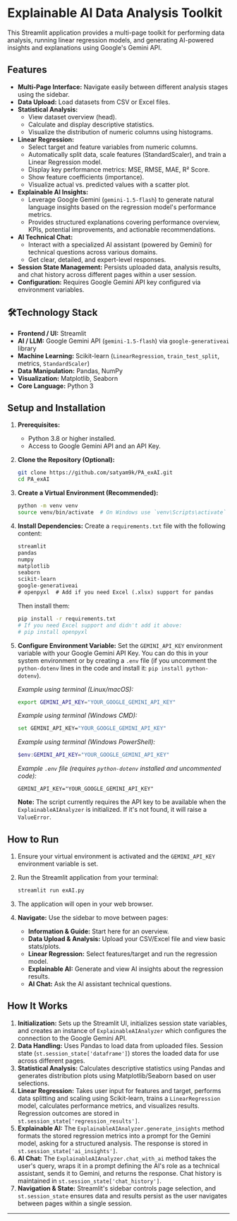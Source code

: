 # Explainable AI Data Analysis Toolkit 

This Streamlit application provides a multi-page toolkit for performing data analysis, running linear regression models, and generating AI-powered insights and explanations using Google's Gemini API.

## Features

*   **Multi-Page Interface:** Navigate easily between different analysis stages using the sidebar.
*   **Data Upload:** Load datasets from CSV or Excel files.
*   **Statistical Analysis:**
    *   View dataset overview (head).
    *   Calculate and display descriptive statistics.
    *   Visualize the distribution of numeric columns using histograms.
*   **Linear Regression:**
    *   Select target and feature variables from numeric columns.
    *   Automatically split data, scale features (StandardScaler), and train a Linear Regression model.
    *   Display key performance metrics: MSE, RMSE, MAE, R² Score.
    *   Show feature coefficients (importance).
    *   Visualize actual vs. predicted values with a scatter plot.
*   **Explainable AI Insights:**
    *   Leverage Google Gemini (`gemini-1.5-flash`) to generate natural language insights based on the regression model's performance metrics.
    *   Provides structured explanations covering performance overview, KPIs, potential improvements, and actionable recommendations.
*   **AI Technical Chat:**
    *   Interact with a specialized AI assistant (powered by Gemini) for technical questions across various domains.
    *   Get clear, detailed, and expert-level responses.
*   **Session State Management:** Persists uploaded data, analysis results, and chat history across different pages within a user session.
*   **Configuration:** Requires Google Gemini API key configured via environment variables.

## 🛠Technology Stack

*   **Frontend / UI:** Streamlit
*   **AI / LLM:** Google Gemini API (`gemini-1.5-flash`) via `google-generativeai` library
*   **Machine Learning:** Scikit-learn (`LinearRegression`, `train_test_split`, metrics, `StandardScaler`)
*   **Data Manipulation:** Pandas, NumPy
*   **Visualization:** Matplotlib, Seaborn
*   **Core Language:** Python 3

## Setup and Installation

1.  **Prerequisites:**
    *   Python 3.8 or higher installed.
    *   Access to Google Gemini API and an API Key.

2.  **Clone the Repository (Optional):**
    ```bash
    git clone https://github.com/satyam9k/PA_exAI.git
    cd PA_exAI
    ```

3.  **Create a Virtual Environment (Recommended):**
    ```bash
    python -m venv venv
    source venv/bin/activate  # On Windows use `venv\Scripts\activate`
    ```

4.  **Install Dependencies:**
    Create a `requirements.txt` file with the following content:
    ```txt
    streamlit
    pandas
    numpy
    matplotlib
    seaborn
    scikit-learn
    google-generativeai
    # openpyxl  # Add if you need Excel (.xlsx) support for pandas
    ```
    Then install them:
    ```bash
    pip install -r requirements.txt
    # If you need Excel support and didn't add it above:
    # pip install openpyxl 
    ```

5.  **Configure Environment Variable:**
    Set the `GEMINI_API_KEY` environment variable with your Google Gemini API Key. You can do this in your system environment or by creating a `.env` file (if you uncomment the `python-dotenv` lines in the code and install it: `pip install python-dotenv`).

    *Example using terminal (Linux/macOS):*
    ```bash
    export GEMINI_API_KEY="YOUR_GOOGLE_GEMINI_API_KEY"
    ```
    *Example using terminal (Windows CMD):*
    ```bash
    set GEMINI_API_KEY="YOUR_GOOGLE_GEMINI_API_KEY"
    ```
    *Example using terminal (Windows PowerShell):*
    ```powershell
    $env:GEMINI_API_KEY="YOUR_GOOGLE_GEMINI_API_KEY"
    ```
    *Example `.env` file (requires `python-dotenv` installed and uncommented code):*
    ```dotenv
    GEMINI_API_KEY="YOUR_GOOGLE_GEMINI_API_KEY"
    ```
    **Note:** The script currently requires the API key to be available when the `ExplainableAIAnalyzer` is initialized. If it's not found, it will raise a `ValueError`.

## How to Run

1.  Ensure your virtual environment is activated and the `GEMINI_API_KEY` environment variable is set.
2.  Run the Streamlit application from your terminal:
    ```bash
    streamlit run exAI.py
    ```


3.  The application will open in your web browser.
4.  **Navigate:** Use the sidebar to move between pages:
    *   **Information & Guide:** Start here for an overview.
    *   **Data Upload & Analysis:** Upload your CSV/Excel file and view basic stats/plots.
    *   **Linear Regression:** Select features/target and run the regression model.
    *   **Explainable AI:** Generate and view AI insights about the regression results.
    *   **AI Chat:** Ask the AI assistant technical questions.

## How It Works

1.  **Initialization:** Sets up the Streamlit UI, initializes session state variables, and creates an instance of `ExplainableAIAnalyzer` which configures the connection to the Google Gemini API.
2.  **Data Handling:** Uses Pandas to load data from uploaded files. Session state (`st.session_state['dataframe']`) stores the loaded data for use across different pages.
3.  **Statistical Analysis:** Calculates descriptive statistics using Pandas and generates distribution plots using Matplotlib/Seaborn based on user selections.
4.  **Linear Regression:** Takes user input for features and target, performs data splitting and scaling using Scikit-learn, trains a `LinearRegression` model, calculates performance metrics, and visualizes results. Regression outcomes are stored in `st.session_state['regression_results']`.
5.  **Explainable AI:** The `ExplainableAIAnalyzer.generate_insights` method formats the stored regression metrics into a prompt for the Gemini model, asking for a structured analysis. The response is stored in `st.session_state['ai_insights']`.
6.  **AI Chat:** The `ExplainableAIAnalyzer.chat_with_ai` method takes the user's query, wraps it in a prompt defining the AI's role as a technical assistant, sends it to Gemini, and returns the response. Chat history is maintained in `st.session_state['chat_history']`.
7.  **Navigation & State:** Streamlit's sidebar controls page selection, and `st.session_state` ensures data and results persist as the user navigates between pages within a single session.

---
